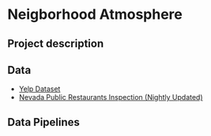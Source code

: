 # Neigborhood Atmosphere
## Project description
## Data
* [Yelp Dataset]( https://www.yelp.com/dataset/challenge)
* [Nevada Public Restaurants Inspection (Nightly Updated)](https://www.southernnevadahealthdistrict.org/permits-and-regulations/restaurant-inspections/developers/)
## Data Pipelines


